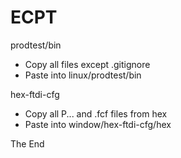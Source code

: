 # ECPT

prodtest/bin
- Copy all files except .gitignore
- Paste into linux/prodtest/bin

hex-ftdi-cfg
- Copy all P... and .fcf files from hex
- Paste into window/hex-ftdi-cfg/hex

The End
